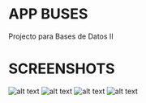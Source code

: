# APP BUSES

Projecto para Bases de Datos II

# SCREENSHOTS
![alt text](https://github.com/AndresSalch/APP_BUSES/blob/main/Screenshot_20240421-040403.jpg?raw=true)
![alt text](https://github.com/AndresSalch/APP_BUSES/blob/main/Screenshot_20240404-203543.jpg?raw=true)
![alt text](https://github.com/AndresSalch/APP_BUSES/blob/main/Screenshot_20240404-203530.jpg?raw=true)
![alt text](https://github.com/AndresSalch/APP_BUSES/blob/main/Screenshot_20240404-203425.jpg?raw=true)
